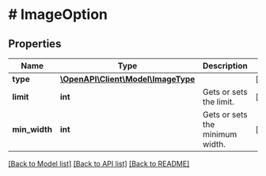# # ImageOption

## Properties

Name | Type | Description | Notes
------------ | ------------- | ------------- | -------------
**type** | [**\OpenAPI\Client\Model\ImageType**](ImageType.md) |  | [optional]
**limit** | **int** | Gets or sets the limit. | [optional]
**min_width** | **int** | Gets or sets the minimum width. | [optional]

[[Back to Model list]](../../README.md#models) [[Back to API list]](../../README.md#endpoints) [[Back to README]](../../README.md)
